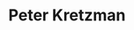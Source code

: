 ---
avatar: /images/people/peterkretzman.jpg
avatar_small: /images/people/peterkretzman_small.jpg
bio: 'Veteran IT executive, writer, speaker. Still codes. Author of the blog, ''CTO/CIO
  Perspectives: Intensely practical tips on information technology management.'
homepage: http://www.peterkretzman.com/
instagram: null
linkedin: https://www.linkedin.com/in/pkretzman/
title: Peter Kretzman
twitter: https://x.com/peterkretzman
type: guest
username: peterkretzman
youtube: null
---